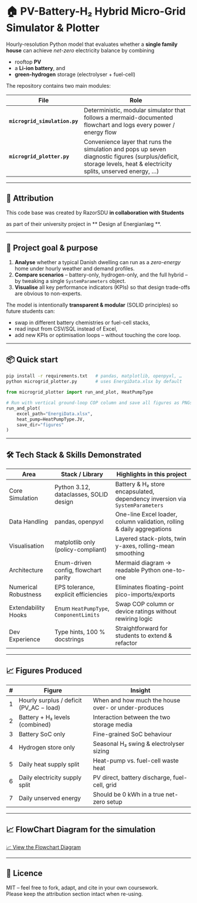 # 🏠 PV-Battery-H₂ Hybrid Micro-Grid Simulator & Plotter

Hourly-resolution Python model that evaluates whether a **single family house** can achieve *net-zero* electricity balance by combining

* rooftop **PV**  
* a **Li-ion battery**, and  
* **green-hydrogen** storage (electrolyser + fuel-cell)  

The repository contains two main modules:

| File | Role |
|------|------|
| **`microgrid_simulation.py`** | Deterministic, modular simulator that follows a mermaid-documented flowchart and logs every power / energy flow |
| **`microgrid_plotter.py`**    | Convenience layer that runs the simulation and pops up seven diagnostic figures (surplus/deficit, storage levels, heat & electricity splits, unserved energy, …) |

---

## 👥 Attribution

This code base was created by RazorSDU **in collaboration with Students**  

as part of their university project in ** Design af Energianlæg **.

---

## 🎯 Project goal & purpose

1. **Analyse** whether a typical Danish dwelling can run as a *zero-energy* home under hourly weather and demand profiles.  
2. **Compare scenarios** – battery-only, hydrogen-only, and the full hybrid – by tweaking a single `SystemParameters` object.  
3. **Visualise** all key performance indicators (KPIs) so that design trade-offs are obvious to non-experts.

The model is intentionally **transparent & modular** (SOLID principles) so future students can:

* swap in different battery chemistries or fuel-cell stacks,
* read input from CSV/SQL instead of Excel,
* add new KPIs or optimisation loops – without touching the core loop.

---

## 📦 Quick start

```bash
pip install -r requirements.txt   # pandas, matplotlib, openpyxl, …
python microgrid_plotter.py       # uses EnergiData.xlsx by default
```

```python
from microgrid_plotter import run_and_plot, HeatPumpType

# Run with vertical ground-loop COP column and save all figures as PNGs
run_and_plot(
    excel_path="EnergiData.xlsx",
    heat_pump=HeatPumpType.JV,
    save_dir="figures"
)
```

---

## 🛠 Tech Stack & Skills Demonstrated

| Area | Stack / Library | Highlights in this project |
|------|------------------|-----------------------------|
| Core Simulation | Python 3.12, dataclasses, SOLID design | Battery & H₂ store encapsulated, dependency inversion via `SystemParameters` |
| Data Handling | pandas, openpyxl | One-line Excel loader, column validation, rolling & daily aggregations |
| Visualisation | matplotlib only (policy-compliant) | Layered stack-plots, twin y-axes, rolling-mean smoothing |
| Architecture | Enum-driven config, flowchart parity | Mermaid diagram → readable Python one-to-one |
| Numerical Robustness | EPS tolerance, explicit efficiencies | Eliminates floating-point pico-imports/exports |
| Extendability Hooks | Enum `HeatPumpType`, `ComponentLimits` | Swap COP column or device ratings without rewiring logic |
| Dev Experience | Type hints, 100 % docstrings | Straightforward for students to extend & refactor |

---

## 📈 Figures Produced

| # | Figure | Insight |
|---|--------|---------|
| 1 | Hourly surplus / deficit (PV_AC − load) | When and how much the house over- or under-produces |
| 2 | Battery + H₂ levels (combined) | Interaction between the two storage media |
| 3 | Battery SoC only | Fine-grained SoC behaviour |
| 4 | Hydrogen store only | Seasonal H₂ swing & electrolyser sizing |
| 5 | Daily heat supply split | Heat-pump vs. fuel-cell waste heat |
| 6 | Daily electricity supply split | PV direct, battery discharge, fuel-cell, grid |
| 7 | Daily unserved energy | Should be 0 kWh in a true net-zero setup |

---

## 📈 FlowChart Diagram for the simulation

[📈 View the Flowchart Diagram](https://mermaid.live/view#pako:eNqFVdty2kgQ_ZUuVSVFyuAANhdTm2wJIRvFBGQQxrcUNYYBVKvbSiPbxLgqlTzt8z7sF-zW_oHfs-_7Ef6S7RkhCYzZ6EWIOX05fXq676WRO6ZSTZpY7u1oRnwGRuPKAXxevYJc8oDW1gxNbmk92dA67ZWTCCxnLnuG3DUgMO3QIsx0nU9vlkcIfg_1yyup5ZIxqHcjagEzbZoLqG_S4PvfES5-9NMMe_PsLyucviXhHVjoIdg47nlkRHMzShiMqU2c8Qai0RysHEmfotO6yEzBzHqUgUd8YlNG_WDdNrf--e-j6dxk8XVNGH9Ri474ezJaxykdfdjUn_Fwb6kPb4E61J_OwTJtkwVJOopIp4HpaI7JTGJBwAijz7i6yhAjwzvI75a-P6o2uePf66BmcRgw16cclbhvCPfqPdfB9YC7KMDTl7-gWikj6iFCvaS92lIVo6spcgvqcktuK-qG_qpwfoi566dDWUHfQkb454-oYEkWhwJ4hMAm18unv4amT8docBJwGdFo5wTlWtXpSNg0lzY5L7Q94GVnvjky2RzerbPHkmTWnT99-R1OhofK8JYEjGYhj4k9xgrFUZoiioZR1KVv0W6cCrYfJ7MDafxfBrPEUhOWH9CyTZmgzkvAg_KOT2AvlbbX7-qtfg902WhuFPUD97vgPp9--xPyCzhG8eqEYY_OYRJa1s-JbMcR1F1AC9NQ8CJPKVxH0PXqZHwaeMgPdN5Gr3lDpZVuCSYf0UXfG2Pvxe2WAD4KQDui-vT1K7IV-SFXfcjcYRwyxrdjChz7nnPoIIde6HtWGIBFJyzl0BHYcxosQMcA3dBZquxacxwV22gMOSiloIsMT1IK8WVIECcC0eVC33muz_vEJqYzxqvJXJj6ZipZJylrd7uGDfVQUzTjRxr-xNn3VhSktsfmKf1eEsvA1BpmMPofFX-opCFI9rcr2ReA01jJb0sld7CgE9-1N5Q8TZX8FnEZIJcm15XcENMi1xZNyQxSLc-WWk5CnPs4-62tQk5WZDwT6Z1vyohEyXgM4iYDn_mJybkwueDz036mK2e0ruwgqfbFdmVbnSMM11bPDDA05XhD3K6IKMtit02B3oiLiZsUraLZHYe7WCKXKzHaier2yIOurOf6-stzdsHwKvGpvYA636uKa3shVoM4Tohb41jX0qVSXy45JXOptht8J0tZiVdCqjE_pFnJpj5WCT-le25xJbEZtTHxGv4c0wkJLazwlfOAZh5xLlzXji19N5zOpNqEWAF-hUKmhkmmuEYTCOXlV9zQYVKtsCdcSLV76U6qFavF3VK5fFAuVg8O8tVKJSvNpVpuf6-6WymVynvF_f2Dg0Kl_JCVPougxd1CoVra28_nS6VKvlQuPPwHzoN6dw)

---

## 📜 Licence

MIT – feel free to fork, adapt, and cite in your own coursework.  
Please keep the attribution section intact when re-using.
